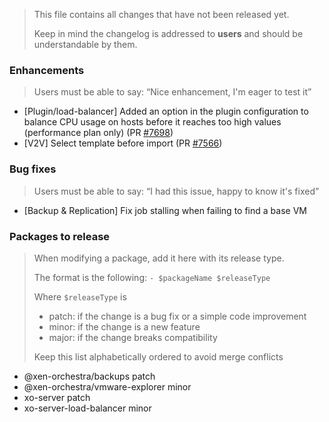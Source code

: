 > This file contains all changes that have not been released yet.
>
> Keep in mind the changelog is addressed to **users** and should be
> understandable by them.

### Enhancements

> Users must be able to say: “Nice enhancement, I'm eager to test it”

- [Plugin/load-balancer] Added an option in the plugin configuration to balance CPU usage on hosts before it reaches too high values (performance plan only) (PR [#7698](https://github.com/vatesfr/xen-orchestra/pull/7698))
- [V2V] Select template before import (PR [#7566](https://github.com/vatesfr/xen-orchestra/pull/7566))

### Bug fixes

> Users must be able to say: “I had this issue, happy to know it's fixed”

- [Backup & Replication] Fix job stalling when failing to find a base VM

### Packages to release

> When modifying a package, add it here with its release type.
>
> The format is the following: `- $packageName $releaseType`
>
> Where `$releaseType` is
>
> - patch: if the change is a bug fix or a simple code improvement
> - minor: if the change is a new feature
> - major: if the change breaks compatibility
>
> Keep this list alphabetically ordered to avoid merge conflicts

<!--packages-start-->

- @xen-orchestra/backups patch
- @xen-orchestra/vmware-explorer minor
- xo-server patch
- xo-server-load-balancer minor

<!--packages-end-->

